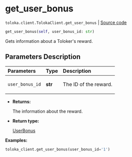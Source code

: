# get_user_bonus
`toloka.client.TolokaClient.get_user_bonus` | [Source code](https://github.com/Toloka/toloka-kit/blob/v1.0.2/src/client/__init__.py#L2950)

```python
get_user_bonus(self, user_bonus_id: str)
```

Gets information about a Toloker's reward.

## Parameters Description

| Parameters | Type | Description |
| :----------| :----| :-----------|
`user_bonus_id`|**str**|<p>The ID of the reward.</p>

* **Returns:**

  The information about the reward.

* **Return type:**

  [UserBonus](toloka.client.user_bonus.UserBonus.md)

**Examples:**


```python
toloka_client.get_user_bonus(user_bonus_id='1')
```
